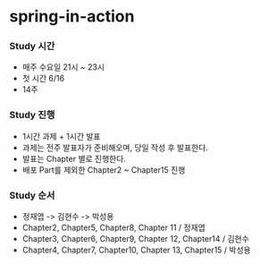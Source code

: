 # spring-in-action

### Study 시간
- 매주 수요일 21시 ~ 23시
- 첫 시간 6/16
- 14주

### Study 진행
- 1시간 과제 + 1시간 발표
- 과제는 전주 발표자가 준비해오며, 당일 작성 후 발표한다.
- 발표는 Chapter 별로 진행한다.
- 배포 Part를 제외한 Chapter2 ~ Chapter15 진행

### Study 순서
- 정재엽 -> 김현수 -> 박성용
- Chapter2, Chapter5, Chapter8, Chapter 11 / 정재엽
- Chapter3, Chapter6, Chapter9, Chapter 12, Chapter14 / 김현수
- Chapter4, Chapter7, Chapter10, Chapter 13, Chapter15 / 박성용

